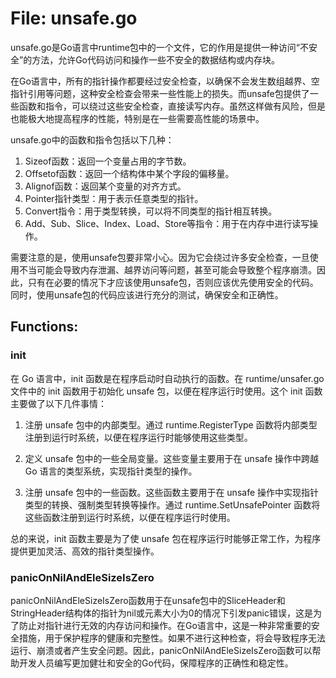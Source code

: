 # File: unsafe.go

unsafe.go是Go语言中runtime包中的一个文件，它的作用是提供一种访问“不安全”的方法，允许Go代码访问和操作一些不安全的数据结构或内存块。 

在Go语言中，所有的指针操作都要经过安全检查，以确保不会发生数组越界、空指针引用等问题，这种安全检查会带来一些性能上的损失。而unsafe包提供了一些函数和指令，可以绕过这些安全检查，直接读写内存。虽然这样做有风险，但是也能极大地提高程序的性能，特别是在一些需要高性能的场景中。 

unsafe.go中的函数和指令包括以下几种： 

1. Sizeof函数：返回一个变量占用的字节数。 
2. Offsetof函数：返回一个结构体中某个字段的偏移量。 
3. Alignof函数：返回某个变量的对齐方式。 
4. Pointer指针类型：用于表示任意类型的指针。 
5. Convert指令：用于类型转换，可以将不同类型的指针相互转换。 
6. Add、Sub、Slice、Index、Load、Store等指令：用于在内存中进行读写操作。 

需要注意的是，使用unsafe包要非常小心。因为它会绕过许多安全检查，一旦使用不当可能会导致内存泄漏、越界访问等问题，甚至可能会导致整个程序崩溃。因此，只有在必要的情况下才应该使用unsafe包，否则应该优先使用安全的代码。同时，使用unsafe包的代码应该进行充分的测试，确保安全和正确性。

## Functions:

### init

在 Go 语言中，init 函数是在程序启动时自动执行的函数。在 runtime/unsafer.go 文件中的 init 函数用于初始化 unsafe 包，以便在程序运行时使用。这个 init 函数主要做了以下几件事情：

1. 注册 unsafe 包中的内部类型。通过 runtime.RegisterType 函数将内部类型注册到运行时系统，以便在程序运行时能够使用这些类型。

2. 定义 unsafe 包中的一些全局变量。这些变量主要用于在 unsafe 操作中跨越 Go 语言的类型系统，实现指针类型的操作。

3. 注册 unsafe 包中的一些函数。这些函数主要用于在 unsafe 操作中实现指针类型的转换、强制类型转换等操作。通过 runtime.SetUnsafePointer 函数将这些函数注册到运行时系统，以便在程序运行时使用。

总的来说，init 函数主要是为了使 unsafe 包在程序运行时能够正常工作，为程序提供更加灵活、高效的指针类型操作。



### panicOnNilAndEleSizeIsZero

panicOnNilAndEleSizeIsZero函数用于在unsafe包中的SliceHeader和StringHeader结构体的指针为nil或元素大小为0的情况下引发panic错误，这是为了防止对指针进行无效的内存访问和操作。在Go语言中，这是一种非常重要的安全措施，用于保护程序的健康和完整性。如果不进行这种检查，将会导致程序无法运行、崩溃或者产生安全问题。因此，panicOnNilAndEleSizeIsZero函数可以帮助开发人员编写更加健壮和安全的Go代码，保障程序的正确性和稳定性。



